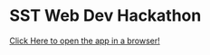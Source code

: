 # SST Web Dev Hackathon



[Click Here to open the app in a browser!](https://krupakar-reddy-s.github.io/SST-Hackathon-12-Aug/)
